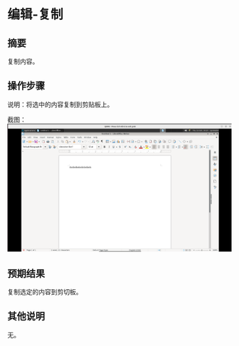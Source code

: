 # 编辑-复制

## 摘要

复制内容。

## 操作步骤

说明：将选中的内容复制到剪贴板上。

截图：![image](./images/z24.png)

## 预期结果

复制选定的内容到剪切板。

## 其他说明

无。
